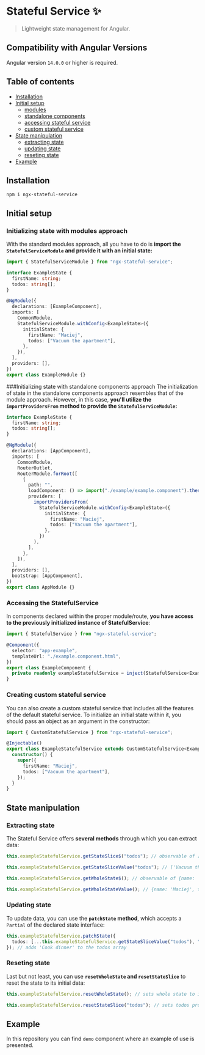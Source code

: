 # Stateful Service :sparkles:

> Lightweight state management for Angular.

## Compatibility with Angular Versions

Angular version `14.0.0` or higher is required.

## Table of contents

- [Installation](#installation)
- [Initial setup](#initial-setup)
  - [modules](#initializing-state-with-modules-approach)
  - [standalone components](#initializing-state-with-standalone-components-approach)
  - [accessing stateful service](#accessing-the-statefulservice)
  - [custom stateful service](#creating-custom-stateful-service)
- [State manipulation](#state-manipulation)
  - [extracting state](#extracting-state)
  - [updating state](#updating-state)
  - [reseting state](#reseting-state)
- [Example](#example)

## Installation

```
npm i ngx-stateful-service
```

## Initial setup

### Initializing state with modules approach

With the standard modules approach, all you have to do is <strong>import the
`StatefulServiceModule` and provide it with an initial state:</strong>

```ts
import { StatefulServiceModule } from "ngx-stateful-service";

interface ExampleState {
  firstName: string;
  todos: string[];
}

@NgModule({
  declarations: [ExampleComponent],
  imports: [
    CommonModule,
    StatefulServiceModule.withConfig<ExampleState>({
      initialState: {
        firstName: "Maciej",
        todos: ["Vacuum the apartment"],
      },
    }),
  ],
  providers: [],
})
export class ExampleModule {}
```

###Initializing state with standalone components approach
The initialization of state in the standalone components approach resembles that of the module approach. However, in this case, <strong>you'll utilize the `importProvidersFrom` method to provide the `StatefulServiceModule`:</strong>

```ts
interface ExampleState {
  firstName: string;
  todos: string[];
}

@NgModule({
  declarations: [AppComponent],
  imports: [
    CommonModule,
    RouterOutlet,
    RouterModule.forRoot([
      {
        path: "",
        loadComponent: () => import("./example/example.component").then((m) => m.ExampleComponent),
        providers: [
          importProvidersFrom(
            StatefulServiceModule.withConfig<ExampleState>({
              initialState: {
                firstName: "Maciej",
                todos: ["Vacuum the apartment"],
              },
            })
          ),
        ],
      },
    ]),
  ],
  providers: [],
  bootstrap: [AppComponent],
})
export class AppModule {}
```

### Accessing the StatefulService

In components declared within the proper module/route, <strong>you have access to the previously initialized instance of StatefulService</strong>:

```ts
import { StatefulService } from "ngx-stateful-service";

@Component({
  selector: "app-example",
  templateUrl: "./example.component.html",
})
export class ExampleComponent {
  private readonly exampleStatefulService = inject(StatefulService<ExampleState>);
}
```

### Creating custom stateful service

You can also create a custom stateful service that includes all the features of the default stateful service. To initialize an initial state within it, you should pass an object as an argument in the constructor:

```ts
import { CustomStatefulService } from "ngx-stateful-service";

@Injectable()
export class ExampleStatefulService extends CustomStatefulService<ExampleState> {
  constructor() {
    super({
      firstName: "Maciej",
      todos: ["Vacuum the apartment"],
    });
  }
}
```

## State manipulation

### Extracting state

The Stateful Service offers <strong>several methods</strong> through which you can extract data:

```ts
this.exampleStatefulService.getStateSlice$("todos"); // observable of ['Vacuum the apartment']

this.exampleStatefulService.getStateSliceValue("todos"); // ['Vacuum the apartment']

this.exampleStatefulService.getWholeState$(); // observable of {name: 'Maciej', todos: ['Vacuum the apartment']}

this.exampleStatefulService.getWholeStateValue(); // {name: 'Maciej', todos: ['Vacuum the apartment']}
```

### Updating state

To update data, you can use the <strong>`patchState` method</strong>, which accepts a `Partial` of the declared state interface:

```ts
this.exampleStatefulService.patchState({
  todos: [...this.exampleStatefulService.getStateSliceValue("todos"), "Cook dinner"],
}); // adds 'Cook dinner' to the todos array
```

### Reseting state

Last but not least, you can use <strong>`resetWholeState` and `resetStateSlice`</strong> to reset the state to its initial data:

```ts
this.exampleStatefulService.resetWholeState(); // sets whole state to initial value

this.exampleStatefulService.resetStateSlice("todos"); // sets todos property to its initial value
```

## Example

In this repository you can find `demo` component where an example of use is presented.
